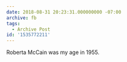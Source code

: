 ```yaml
---
date: 2018-08-31 20:23:31.000000000 -07:00
archive: fb
tags: 
  - Archive Post
id: '1535772211'
---
```


Roberta McCain was my age in 1955.
